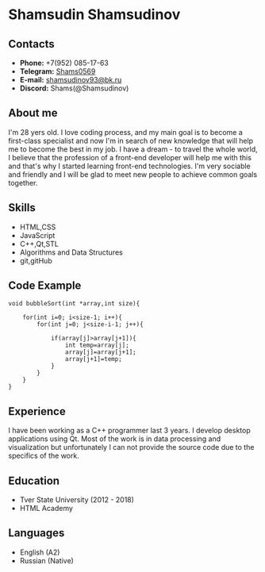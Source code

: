 # Shamsudin Shamsudinov

## Contacts
+ __Phone:__ +7(952) 085-17-63
+ __Telegram:__ [Shams0569](https://t.me/Shams0569)
+ __E-mail:__  [shamsudinov93@bk.ru](mailto:shamsudinov93@bk.ru)
+ __Discord:__ Shams(@Shamsudinov)

## About me
I'm 28 yers old.  I love coding process, and my main goal is to become a first-class specialist and now I'm in search of new knowledge that will help me to become the best in my job. I have a dream - to travel the whole world, I believe that the profession of a front-end developer will help me with this and that's why I started learning front-end technologies. I'm very sociable and friendly and I will be glad to meet new people to achieve common goals together.

## Skills
+ HTML,CSS
+ JavaScript
+ C++,Qt,STL
+ Algorithms and Data Structures
+ git,gitHub

## Code Example
```
void bubbleSort(int *array,int size){
    
    for(int i=0; i<size-1; i++){
        for(int j=0; j<size-i-1; j++){

            if(array[j]>array[j+1]){
                int temp=array[j];
                array[j]=array[j+1];
                array[j+1]=temp;
            }
        }
    }
}

```
## Experience

I have been working as a C++ programmer last 3 years. I develop desktop applications using Qt. Most of the work is in data processing and visualization but unfortunately I can not provide the source code due to the specifics of the work.

## Education
+ Tver State University (2012 - 2018)
+ HTML Academy

## Languages
+ English (A2)
+ Russian (Native)